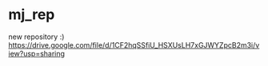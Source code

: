 # mj_rep
new repository :)
https://drive.google.com/file/d/1CF2hqSSfiU_HSXUsLH7xGJWYZpcB2m3i/view?usp=sharing
